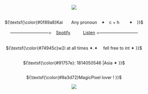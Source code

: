 <p align="center">
<img src="https://github.com/user-attachments/assets/3bb83998-22c0-43ea-aec5-43d00fb2ee37" />
</p>

<p align="center">
  <br> ${\textsf{\color{#0f89a8}Kai　　Any pronoun　✦　c + h　 　✦　}}$ <br>
 


<p align="center">
—————————⟣⠀ <a href="https://open.spotify.com/user/31akliaw36bcjt5fhwpzckkznwl4?si=65133e95ac2e4137">Spotify</a>　　　<a href="https://www.youtube.com/watch?v=RIA-vEJB1Aw&list=RDRIA-vEJB1Aw&start_radio=1&pp=ygUIcGx1cyBib3mgBwE%3D">Listen</a>  ⟢—————————

<p align="center">
  <br> ${\textsf{\color{#74945c}w2i at all times       ✦.✦　      fell free to int  ✦ }}$ <br>


<p align="center">
<br> ${\textsf{\color{#91757e}: 1814050546 |Asia ✦ }}$ <br>
</p>




<p align="center">
  <br> ${\textsf{\color{#9a3d72}MagicPixel   lover !  }}$ <br>

<p align="center">
<img src="https://github.com/user-attachments/assets/ee171c68-09ab-4b8d-a631-deabe1162de4" />


